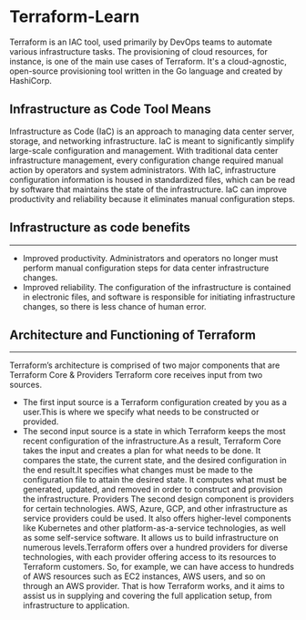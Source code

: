 # Terraform-Learn
Terraform is an IAC tool, used primarily by DevOps teams to automate various infrastructure tasks. The provisioning of cloud resources, for instance, is one of the main use cases of Terraform. It's a cloud-agnostic, open-source provisioning tool written in the Go language and created by HashiCorp.
## Infrastructure as Code Tool Means
Infrastructure as Code (IaC) is an approach to managing data center server, storage, and networking infrastructure. IaC is meant to significantly simplify large-scale configuration and management. With traditional data center infrastructure management, every configuration change required manual action by operators and system administrators. With IaC, infrastructure configuration information is housed in standardized files, which can be read by software that maintains the state of the infrastructure. IaC can improve productivity and reliability because it eliminates manual configuration steps.
## Infrastructure as code benefits
***
- Improved productivity. Administrators and operators no longer must perform manual configuration steps for data center infrastructure changes. 
- Improved reliability. The configuration of the infrastructure is contained in electronic files, and software is responsible for initiating infrastructure changes, so there is less chance of human error.
## Architecture and Functioning of Terraform
***
Terraform’s architecture is comprised of two major components that are Terraform Core & Providers
Terraform core receives input from two sources.
- The first input source is a Terraform configuration created by you as a user.This is where we specify what needs to be constructed or provided.
- The second input source is a state in which Terraform keeps the most recent configuration of the infrastructure.As a result, Terraform Core takes the input and creates a plan for what needs to be done. It compares the state, the current state, and the desired configuration in the end result.It specifies what changes must be made to the configuration file to attain the desired state. It computes what must be generated, updated, and removed in order to construct and provision the infrastructure.
Providers
The second design component is providers for certain technologies. AWS, Azure, GCP, and other infrastructure as service providers could be used. It 
also offers higher-level components like Kubernetes and other platform-as-a-service technologies, as well as some self-service software.
It allows us to build infrastructure on numerous levels.Terraform offers over a hundred providers for diverse technologies, with each provider offering access to its resources to Terraform customers. So, for example, we can have access to hundreds of AWS resources such as EC2 instances, AWS users, and so on through an AWS provider.
That is how Terraform works, and it aims to assist us in supplying and covering the full application setup, from infrastructure to application.



